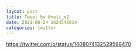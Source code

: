 ```yaml
--- 
layout: post 
title: Tweet by @neti_x2 
date: 2021-06-24 1624546014 
categories: twitter 
--- 
```

https://twitter.com/o/status/1408074132529598470